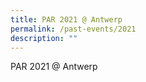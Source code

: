 ```yaml
---
title: PAR 2021 @ Antwerp
permalink: /past-events/2021
description: ""
---
```

<style>
	.bp-section-pagetitle {display:none;}
	#main-content	.is-hidden-touch {display:none!important;}
	#main-content .bp-container {padding:0;}
	#main-content .col {width:100%!important;margin:0!important;}
</style>
<p>PAR 2021 @ Antwerp</p>
